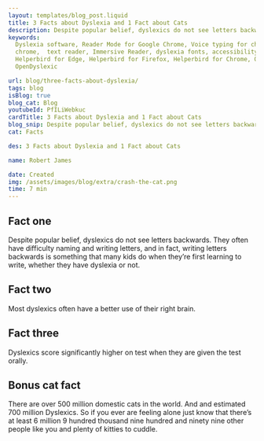 ```yaml
---
layout: templates/blog_post.liquid
title: 3 Facts about Dyslexia and 1 Fact about Cats
description: Despite popular belief, dyslexics do not see letters backwards.
keywords:
  Dyslexia software, Reader Mode for Google Chrome, Voice typing for chrome, Text to speech for
  chrome,  text reader, Immersive Reader, dyslexia fonts, accessibility software, dyslexia software,
  Helperbird for Edge, Helperbird for Firefox, Helperbird for Chrome, Opendyslexic for Chrome,
  OpenDyslexic

url: blog/three-facts-about-dyslexia/
tags: blog
isBlog: true
blog_cat: Blog
youtubeId: PfILiWebkuc
cardTitle: 3 Facts about Dyslexia and 1 Fact about Cats
blog_snip: Despite popular belief, dyslexics do not see letters backwards.
cat: Facts

des: 3 Facts about Dyslexia and 1 Fact about Cats

name: Robert James

date: Created
img: /assets/images/blog/extra/crash-the-cat.png
time: 7 min
---
```


## Fact one

Despite popular belief, dyslexics do not see letters backwards. They often have difficulty naming
and writing letters, and in fact, writing letters backwards is something that many kids do when
they’re first learning to write, whether they have dyslexia or not.

## Fact two

Most dyslexics often have a better use of their right brain.

## Fact three

Dyslexics score significantly higher on test when they are given the test orally.

## Bonus cat fact

There are over 500 million domestic cats in the world. And and estimated 700 million Dyslexics. So
if you ever are feeling alone just know that there’s at least 6 million 9 hundred thousand nine
hundred and ninety nine other people like you and plenty of kitties to cuddle.
